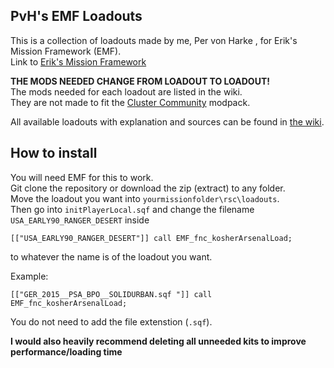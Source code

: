 ## PvH's EMF Loadouts
This is a collection of loadouts made by me, Per von Harke , for Erik's Mission Framework (EMF).                                                        
Link to [Erik's Mission Framework](https://github.com/Tapawingo/Eric-s-Mission-Framework)

**THE MODS NEEDED CHANGE FROM LOADOUT TO LOADOUT!**                                                                                                            
The mods needed for each loadout are listed in the wiki.                 
They are not made to fit the [Cluster Community](https://discord.gg/JggdMFz) modpack.

All available loadouts with explanation and sources can be found in [the wiki](https://github.com/PervonHarke/EMF_Kits/wiki).

## How to install
You will need EMF for this to work.                                                                           
Git clone the repository or download the zip (extract) to any folder.                                                         
Move the loadout you want into `yourmissionfolder\rsc\loadouts`.                                      
Then go into `initPlayerLocal.sqf` and change the filename `USA_EARLY90_RANGER_DESERT` inside
```sqf
[["USA_EARLY90_RANGER_DESERT"]] call EMF_fnc_kosherArsenalLoad;
```
to whatever the name is of the loadout you want.

Example:
```sqf
[["GER_2015__PSA_BPO__SOLIDURBAN.sqf "]] call EMF_fnc_kosherArsenalLoad;
```
You do not need to add the file extenstion (`.sqf`).

**I would also heavily recommend deleting all unneeded kits to improve performance/loading time**

